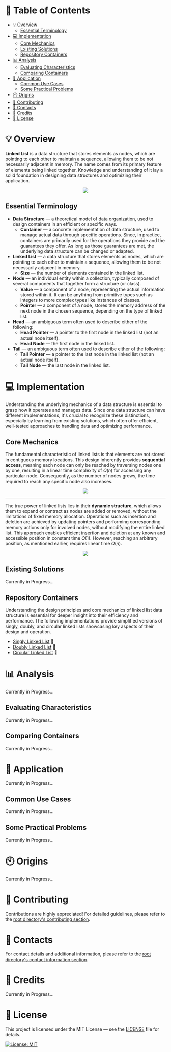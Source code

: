 # &#128209; Table of Contents
- [💡 Overview](#-overview)
	- [Essential Terminology](#essential-terminology)
- [💻 Implementation](#-implementation)
	- [Core Mechanics](#core-mechanics)
	- [Existing Solutions](#existing-solutions)
	- [Repository Containers](#repository-containers)
- [📊 Analysis](#-analysis)
	- [Evaluating Characteristics](#evaluating-characteristics)
	- [Comparing Containers](#comparing-containers)
- [📝 Application](#-application)
	- [Common Use Cases](#common-use-cases)
	- [Some Practical Problems](#some-practical-problems)
- [🕙 Origins](#-origins)
- [🤝 Contributing](#-contributing)
- [📧 Contacts](#-contacts)
- [🙏 Credits](#-credits)
- [🔏 License](#-license)



# &#128161; Overview
**Linked List** is a data structure that stores elements as nodes, which are pointing to each other to maintain a sequence, allowing them to be not necessarily adjacent in memory. The name comes from its primary feature of elements being linked together. Knowledge and understanding of it lay a solid foundation in designing data structures and optimizing their application.
<p align="center"><img src="./Images/LinkedList.png"/></p>


## Essential Terminology
- **Data Structure** — a theoretical model of data organization, used to design containers in an efficient or specific ways.
  - **Container** — a concrete implementation of data structure, used to manage actual data through specific operations. Since, in practice, containers are primarily used for the operations they provide and the guarantees they offer. As long as those guarantees are met, the underlying data structure can be changed or adapted.
- **Linked List** — a data structure that stores elements as nodes, which are pointing to each other to maintain a sequence, allowing them to be not necessarily adjacent in memory.
  - **Size** — the number of elements contained in the linked list. 
- **Node** — an individual entity within a collection, typically composed of several components that together form a structure (or class).
  - **Value** — a component of a node, representing the actual information stored within it. It can be anything from primitive types such as integers to more complex types like instances of classes.
  - **Pointer** — a component of a node, stores the memory address of the next node in the chosen sequence, depending on the type of linked list.
- **Head** — an ambiguous term often used to describe either of the following:
  - **Head Pointer** — a pointer to the first node in the linked list (not an actual node itself).
  - **Head Node** — the first node in the linked list.
- **Tail** — an ambiguous term often used to describe either of the following:
  - **Tail Pointer** — a pointer to the last node in the linked list (not an actual node itself).
  - **Tail Node** — the last node in the linked list.



# &#x1F4BB; Implementation 
Understanding the underlying mechanics of a data structure is essential to grasp how it operates and manages data. Since one data structure can have different implementations, it's crucial to recognize these distinctions, especially by learning from existing solutions, which often offer efficient, well-tested approaches to handling data and optimizing performance.


## Core Mechanics
The fundamental characteristic of linked lists is that elements are not stored in contiguous memory locations. This design inherently provides **sequential access**, meaning each node can only be reached by traversing nodes one by one, resulting in a linear time complexity of $O(n)$ for accessing any particular node. Consequently, as the number of nodes grows, the time required to reach any specific node also increases.
<p align="center"><img src="./Images/SequentialAccess.png"/></p>

---
The true power of linked lists lies in their **dynamic structure**, which allows them to expand or contract as nodes are added or removed, without the limitations of fixed memory allocation. Operations such as insertion and deletion are achieved by updating pointers and performing corresponding memory actions only for involved nodes, without modifying the entire linked list. This approach enables efficient insertion and deletion at any known and accessible position in constant time $O(1)$. However, reaching an arbitrary position, as mentioned earlier, requires linear time $O(n)$.
<p align="center"><img src="./Images/DynamicStructure.png"/></p>


## Existing Solutions
Currently in Progress...


## Repository Containers
Understanding the design principles and core mechanics of linked list data structure is essential for deeper insight into their efficiency and performance. The following implementations provide simplified versions of singly, doubly, and circular linked lists showcasing key aspects of their design and operation.
- [Singly Linked List](https://github.com/vezzolter/DSA/tree/split-list//DataStructures/LinkedList/SinglyLinkedList) 🎯
- [Doubly Linked List](https://github.com/vezzolter/DSA/tree/split-list/DataStructures/LinkedList/DoublyLinkedList) 🎯
- [Circular Linked List](https://github.com/vezzolter/DSA/tree/split-list/DataStructures/LinkedList/CircularLinkedList) 🎯


# &#128202; Analysis
Currently in Progress...


## Evaluating Characteristics
Currently in Progress...


## Comparing Containers
Currently in Progress...



# &#128221; Application
Currently in Progress...


## Common Use Cases
Currently in Progress...


## Some Practical Problems
Currently in Progress...



# &#x1F559; Origins
Currently in Progress...



# &#129309; Contributing
Contributions are highly appreciated! For detailed guidelines, please refer to the [root directory's contributing section](../../#-contributing).



# &#128231; Contacts
For contact details and additional information, please refer to the [root directory's contact information section](../../#-contacts).



# &#128591; Credits
Currently in Progress...


# &#128271; License
This project is licensed under the MIT License — see the [LICENSE](https://github.com/vezzolter/DSA/blob/main/LICENSE) file for details.

[![License: MIT](https://img.shields.io/badge/License-MIT-yellow.svg)](https://opensource.org/licenses/MIT)